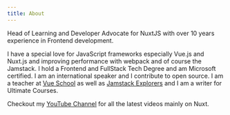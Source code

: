 ```yaml
---
title: About
---
```


Head of Learning and Developer Advocate for NuxtJS with over 10 years experience in Frontend development.

I have a special love for JavaScript frameworks especially Vue.js and Nuxt.js and improving performance with webpack and of course the Jamstack. I hold a Frontend and FullStack Tech Degree and am Microsoft certified. I am an international speaker and I contribute to open source. I am a teacher at [Vue School](https://vueschool.io/courses/internationalization-with-vue-i18n) as well as [Jamstack Explorers](https://explorers.netlify.com/learn/get-started-with-nuxt) and I am a writer for Ultimate Courses.

Checkout my [YouTube Channel](https://www.youtube.com/c/DebbieOBrien) for all the latest videos mainly on Nuxt.
